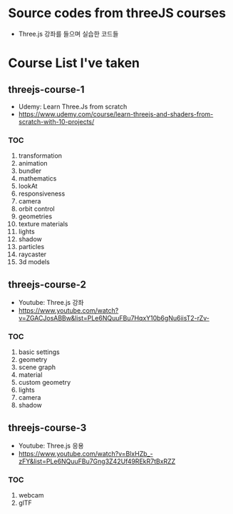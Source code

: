 # Source codes from threeJS courses

- Three.js 강좌를 들으며 실습한 코드들

# Course List I've taken

## threejs-course-1

- Udemy: Learn Three.Js from scratch
- https://www.udemy.com/course/learn-threejs-and-shaders-from-scratch-with-10-projects/

### TOC

1. transformation
2. animation
3. bundler
4. mathematics
5. lookAt
6. responsiveness
7. camera
8. orbit control
9. geometries
10. texture materials
11. lights
12. shadow
13. particles
14. raycaster
15. 3d models

## threejs-course-2

- Youtube: Three.js 강좌
- https://www.youtube.com/watch?v=ZGACJosABBw&list=PLe6NQuuFBu7HqxY10b6gNu6iisT2-rZv-

### TOC

1. basic settings
2. geometry
3. scene graph
4. material
5. custom geometry
6. lights
7. camera
8. shadow

## threejs-course-3

- Youtube: Three.js 응용
- https://www.youtube.com/watch?v=BlxHZb_-zFY&list=PLe6NQuuFBu7Gng3Z42Uf49REkR7tBxRZZ

### TOC

1. webcam
2. glTF
